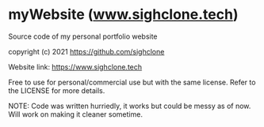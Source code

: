 # myWebsite (www.sighclone.tech)
Source code of my personal portfolio website


copyright (c) 2021 https://github.com/sighclone

Website link: https://www.sighclone.tech

Free to use for personal/commercial use but with the same license. Refer to the LICENSE for more details.

NOTE: Code was written hurriedly, it works but could be messy as of now. Will work on making it cleaner sometime.
